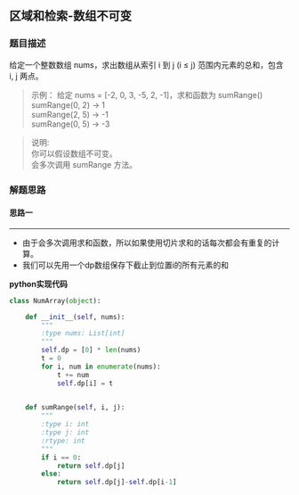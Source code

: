 ## 区域和检索-数组不可变
### 题目描述
给定一个整数数组  nums，求出数组从索引 i 到 j  (i ≤ j) 范围内元素的总和，包含 i,  j 两点。

> 示例：
给定 nums = [-2, 0, 3, -5, 2, -1]，求和函数为 sumRange()  
sumRange(0, 2) -> 1  
sumRange(2, 5) -> -1  
sumRange(0, 5) -> -3

> 说明:  
> 你可以假设数组不可变。  
> 会多次调用 sumRange 方法。

### 解题思路
#### 思路一
****
- 由于会多次调用求和函数，所以如果使用切片求和的话每次都会有重复的计算。
- 我们可以先用一个dp数组保存下截止到位置i的所有元素的和

**python实现代码**
```python
class NumArray(object):

    def __init__(self, nums):
        """
        :type nums: List[int]
        """
        self.dp = [0] * len(nums)
        t = 0
        for i, num in enumerate(nums):
            t += num
            self.dp[i] = t
        

    def sumRange(self, i, j):
        """
        :type i: int
        :type j: int
        :rtype: int
        """
        if i == 0:
            return self.dp[j]
        else:
            return self.dp[j]-self.dp[i-1]

```

